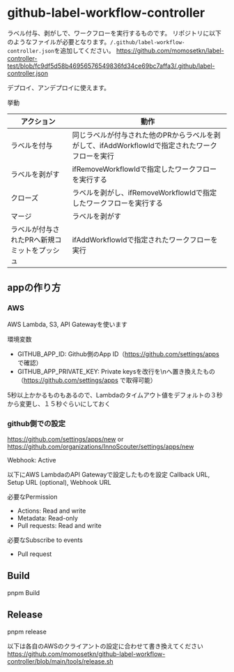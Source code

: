 # github-label-workflow-controller

ラベル付与、剥がしで、ワークフローを実行するものです。
リポジトリに以下のようなファイルが必要となります。`/.github/label-workflow-controller.json`を追加してください。
https://github.com/momosetkn/label-controller-test/blob/fc9df5d58b46956576549836fd34ce69bc7affa3/.github/label-controller.json

デプロイ、アンデプロイに使えます。

挙動

| アクション                  | 動作                                                       |
|------------------------|----------------------------------------------------------|
| ラベルを付与                 | 同じラベルが付与された他のPRからラベルを剥がして、ifAddWorkflowIdで指定されたワークフローを実行 |
| ラベルを剥がす                | ifRemoveWorkflowIdで指定したワークフローを実行する                       |
| クローズ             | ラベルを剥がし、ifRemoveWorkflowIdで指定したワークフローを実行する               |
| マージ                    | ラベルを剥がす                                                  |
| ラベルが付与されたPRへ新規コミットをプッシュ | ifAddWorkflowIdで指定されたワークフローを実行                           |

## appの作り方

### AWS

AWS Lambda, S3, API Gatewayを使います

環境変数

- GITHUB_APP_ID: Github側のApp ID（https://github.com/settings/apps で確認）
- GITHUB_APP_PRIVATE_KEY: Private keysを改行を\nへ置き換えたもの（https://github.com/settings/apps で取得可能）

5秒以上かかるものもあるので、Lambdaのタイムアウト値をデフォルトの３秒から変更し、１５秒ぐらいにしておく

### github側での設定

https://github.com/settings/apps/new or https://github.com/organizations/InnoScouter/settings/apps/new

Webhook: Active

以下にAWS LambdaのAPI Gatewayで設定したものを設定
Callback URL, Setup URL (optional), Webhook URL

必要なPermission

- Actions: Read and write
- Metadata: Read-only
- Pull requests: Read and write

必要なSubscribe to events

- Pull request

## Build

pnpm Build

## Release

pnpm release

以下は各自のAWSのクライアントの設定に合わせて書き換えてください
https://github.com/momosetkn/github-label-workflow-controller/blob/main/tools/release.sh
